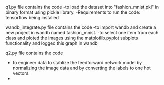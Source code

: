 q1.py file contains the code 
-to load the dataset into "fashion_mnist.pkl" in binary format using pickle library.
-Requirements to run the code: tensorflow being installed

wandb_integrate.py file contains the code 
-to import wandb and create a new project in wandb named fashion_mnist.
-to select one item from each class and ploted the images using the matplotlib.pyplot subplots functionality and logged this graph in wandb

q2.py file contains the code
- to engineer data to stablize the feedforward network model by normalizing the image data and by converting the labels to one hot vectors.
- 



